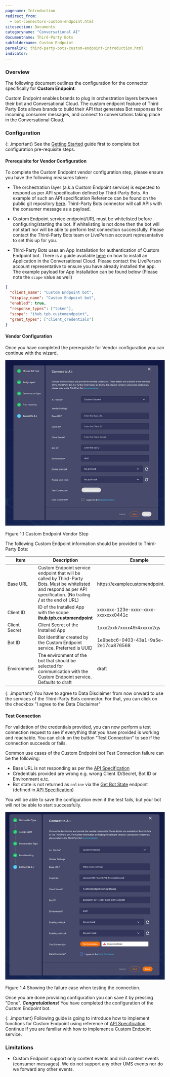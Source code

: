 ```yaml
---
pagename: Introduction
redirect_from:
  - bot-connectors-custom-endpoint.html
sitesection: Documents
categoryname: "Conversational AI"
documentname: Third-Party Bots
subfoldername: Custom Endpoint
permalink: third-party-bots-custom-endpoint-introduction.html
indicator:
---
```


### Overview

The following document outlines the configuration for the connector specifically for **Custom Endpoint**.

Custom Endpoint enables brands to plug in orchestration layers between their bot and Conversational Cloud.
The custom endpoint feature of Third Party Bots allows brands to build their API that generates
Bot responses for incoming consumer messages, and connect to conversations taking place in the
Conversational Cloud.

### Configuration

{: .important}
See the [Getting Started](third-party-bots-getting-started.html) guide first to complete bot configuration pre-requisite steps.

#### Prerequisite for Vendor Configuration

To complete the Custom Endpoint vendor configuration step, please ensure you have the following measures taken:

- The orchestration layer (a.k.a Custom Endpoint service) is expected to respond as per API specification
  defined by Third-Party Bots. An example of such an API specification Reference can be found on the public git
  repository [here](https://github.com/LivePersonInc/third-party-bots-custom-endpoint-reference-service).
  Third-Party Bots connector will call APIs with the consumer message as a payload.

- Custom Endpoint service endpoint/URL must be whitelisted before configuring/starting the bot. If
  whitelisting is not done then the bot will not start nor will be able to perform test connection
  successfully. Please contact the Third-Party Bots team or LivePerson account representative to set this up for you.

- Third-Party Bots uses an App Installation for authentication of Custom Endpoint bot. There is a guide available
  [here](conversational-cloud-applications-installing-conversational-cloud-applications.html) on how to install
  an Application in the Conversational Cloud. Please contact the LivePerson account representative to ensure you
  have already installed the app. The example payload for App Installation can be found below
  (Please note the `scope` value as well)

```json
{
  "client_name": "Custom Endpoint bot",
  "display_name": "Custom Endpoint bot",
  "enabled": true,
  "response_types": ["token"],
  "scope": "ihub.tpb.customendpoint",
  "grant_types": ["client_credentials"]
}
```

#### Vendor Configuration

Once you have completed the prerequisite for Vendor configuration you can continue with the wizard.

<img class="fancyimage" style="width:600px" src="img/customendpoint/custom-endpoint-wizard.png">

Figure 1.1 Custom Endpoint Vendor Step

The following Custom Endpoint information should be provided to Third-Party Bots:

<table>
  <thead>
  <tr>
    <th>Item</th>
    <th>Description</th>
    <th>Example</th>
  </tr>
  </thead>
  <tbody>
  <tr>
    <td>Base URL</td>
    <td>Custom Endpoint service endpoint that will be called by Third-Party Bots. Must be 
        whitelisted and respond as per API specification. (No trailing <b>/</b> at the end of URL)
    </td>
    <td>https://examplecustomendpoint.com/api</td>
  </tr>
  <tr>
    <td>Client ID</td>
    <td>ID of the Installed App with the scope <b>ihub.tpb.customendpoint</b></td>
    <td>xxxxxxx-123e-xxxx-xxxx-xxxxxxx0441c</td>
  </tr>
  <tr>
    <td>Client Secret</td>
    <td>Client Secret of the Installed App</td>
    <td>1xxx2xxk7xxxx49r4xxxxx2qs</td>
  </tr>
  <tr>
    <td>Bot ID</td>
    <td>Bot Identifier created by the Custom Endpoint service. Preferred is UUID</td>
    <td>1e9bebc6-0403-43a1-9a5e-2e17ca876568</td>
  </tr>
  <tr>
    <td>Environment</td>
    <td>The environment of the bot that should be selected for communication with the Custom 
        Endpoint service. Defaults to draft </td>
    <td>draft</td>
  </tr>
  </tbody>
</table>

{: .important}
You have to agree to Data Disclaimer from now onward to use the services of the Third-Party Bots connector.
For that, you can click on the checkbox "I agree to the Data Disclaimer"

#### Test Connection

For validation of the credentials provided, you can now perform a test connection request
to see if everything that you have provided is working and reachable. You can click on the
button "Test Connection" to see if the connection succeeds or fails.

Common use cases of the Custom Endpoint bot Test Connection failure can be the following:

- Base URL is not responding as per the [API Specification](https://github.com/LivePersonInc/third-party-bots-custom-endpoint-reference-service)
- Credentials provided are wrong e.g. wrong Client ID/Secret, Bot ID or Environment e.tc.
- Bot state is not returned as `online` via the [Get Bot State](third-party-bots-custom-endpoint-basic-content.html#custom-endpoint-ce-service-methods)
  endpoint (defined in [API Specification](https://github.com/LivePersonInc/third-party-bots-custom-endpoint-reference-service))

You will be able to save the configuration even if the test fails, but your bot will not be able to start successfully.

<img class="fancyimage" style="width:600px" src="img/customendpoint/test-connection-failed.png">

Figure 1.4 Showing the failure case when testing the connection.

Once you are done providing configuration you can save it by pressing "Done". **_Congratulations!_** You have
completed the configuration of the Custom Endpoint bot.

{: .important}
Following guide is going to introduce how to implement functions for Custom Endpoint using reference of
[API Specification](https://github.com/LivePersonInc/third-party-bots-custom-endpoint-reference-service).
Continue if you are familiar with how to implement a Custom Endpoint service.

### Limitations

- Custom Endpoint support only content events and rich content events (consumer messages).
  We do not support any other UMS events nor do we forward any other events.

